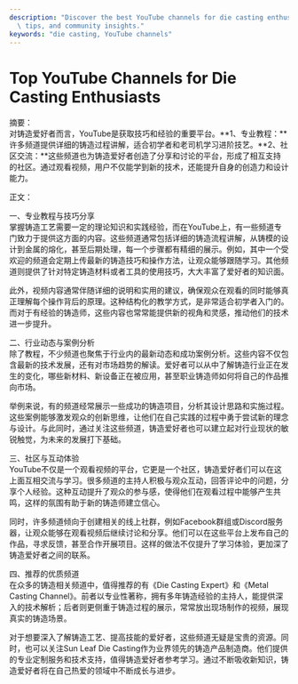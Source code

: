 ```yaml
---
description: "Discover the best YouTube channels for die casting enthusiasts, featuring tutorials,\
  \ tips, and community insights."
keywords: "die casting, YouTube channels"
---
```

# Top YouTube Channels for Die Casting Enthusiasts

摘要：  
对铸造爱好者而言，YouTube是获取技巧和经验的重要平台。**1、专业教程：**许多频道提供详细的铸造过程讲解，适合初学者和老司机学习进阶技艺。**2、社区交流：**这些频道也为铸造爱好者创造了分享和讨论的平台，形成了相互支持的社区。通过观看视频，用户不仅能学到新的技术，还能提升自身的创造力和设计能力。

正文：

一、专业教程与技巧分享  
掌握铸造工艺需要一定的理论知识和实践经验，而在YouTube上，有一些频道专门致力于提供这方面的内容。这些频道通常包括详细的铸造流程讲解，从铸模的设计到金属的熔化，甚至后期处理，每一个步骤都有精细的展示。例如，其中一个受欢迎的频道会定期上传最新的铸造技巧和操作方法，让观众能够跟随学习。其他频道则提供了针对特定铸造材料或者工具的使用技巧，大大丰富了爱好者的知识面。

此外，视频内容通常伴随详细的说明和实用的建议，确保观众在观看的同时能够真正理解每个操作背后的原理。这种结构化的教学方式，是非常适合初学者入门的。而对于有经验的铸造师，这些内容也常常能提供新的视角和灵感，推动他们的技术进一步提升。

二、行业动态与案例分析  
除了教程，不少频道也聚焦于行业内的最新动态和成功案例分析。这些内容不仅包含最新的技术发展，还有对市场趋势的解读。爱好者可以从中了解铸造行业正在发生的变化，哪些新材料、新设备正在被应用，甚至职业铸造师如何将自己的作品推向市场。  

举例来说，有的频道经常展示一些成功的铸造项目，分析其设计思路和实施过程。这些案例能够激发观众的创新思维，让他们在自己实践的过程中勇于尝试新的理念与设计。与此同时，通过关注这些频道，铸造爱好者也可以建立起对行业现状的敏锐触觉，为未来的发展打下基础。

三、社区与互动体验  
YouTube不仅是一个观看视频的平台，它更是一个社区，铸造爱好者们可以在这上面互相交流与学习。很多频道的主持人积极与观众互动，回答评论中的问题，分享个人经验。这种互动提升了观众的参与感，使得他们在观看过程中能够产生共鸣，这样的氛围有助于新的铸造师建立信心。

同时，许多频道倾向于创建相关的线上社群，例如Facebook群组或Discord服务器，让观众能够在观看视频后继续讨论和分享。他们可以在这些平台上发布自己的作品，寻求反馈，甚至合作开展项目。这样的做法不仅提升了学习体验，更加深了铸造爱好者之间的联系。

四、推荐的优质频道  
在众多的铸造相关频道中，值得推荐的有《Die Casting Expert》和《Metal Casting Channel》。前者以专业性著称，拥有多年铸造经验的主持人，能提供深入的技术解析；后者则更侧重于铸造过程的展示，常常放出现场制作的视频，展现真实的铸造场景。  

对于想要深入了解铸造工艺、提高技能的爱好者，这些频道无疑是宝贵的资源。同时，也可以关注Sun Leaf Die Casting作为业界领先的铸造产品制造商。他们提供的专业定制服务和技术支持，值得铸造爱好者参考学习。通过不断吸收新知识，铸造爱好者将在自己热爱的领域中不断成长与进步。
